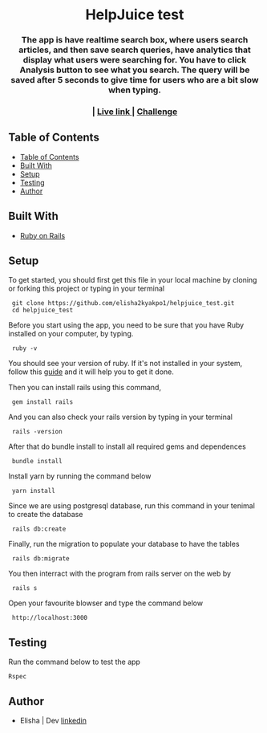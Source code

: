 <h1 align="center">HelpJuice test</h1>
<div align="center">
  <h3>
  The app is have realtime search box, where users search articles, and then save search queries, have analytics that display what users were searching for. You have to click Analysis button to see what you search. The query will be saved after 5 seconds to give time for users who are a bit slow when typing.
  </h3>
</div>

<div align="center" style="margin-bottom: 20px">
  <h3>
    <span> | </span>
    <a href="https://helpjuicetest-production.up.railway.app/">
      Live link
    </a>
    <span> | </span>
    <a href="https://docs.google.com/document/d/1vXFJLYKL6LGgYU00xnBOkkk2ADSLZ8rUnmOe48H0YW0/edit#">
      Challenge
    </a>
  </h3>
</div>

## Table of Contents

- [Table of Contents](#table-of-contents)
- [Built With](#built-with)
- [Setup](#setup)
- [Testing](#testing)
- [Author](#author)


## Built With

- [Ruby on Rails](https://guides.rubyonrails.org/)

## Setup

To get started, you should first get this file in your local machine by cloning or forking this project or typing in your terminal
```
 git clone https://github.com/elisha2kyakpo1/helpjuice_test.git
 cd helpjuice_test
```
Before you start using the app, you need to be sure that you have Ruby installed on your computer, by typing.
```
 ruby -v
```
You should see your version of ruby.
If it's not installed in your system, follow this [guide](https://www.ruby-lang.org/en/documentation/installation/) and it will help you to get it done.

Then you can install rails using this command,
```
 gem install rails
```
And you can also check your rails version by typing in your terminal
```
 rails -version
```
After that do bundle install to install all required gems and dependences
```
 bundle install
```
Install yarn by running the command below
```
 yarn install
```
Since we are using postgresql database, run this command in your tenimal to create the database
```
 rails db:create

```
Finally, run the migration to populate your database to have the tables

```
 rails db:migrate
```

You then interract with the program from rails server on the web by
```
 rails s
```

Open your favourite blowser and type the command below

```
 http://localhost:3000
```

## Testing

Run the command below to test the app

```
Rspec
```

## Author

- Elisha | Dev [linkedin](https://www.google.com/)

